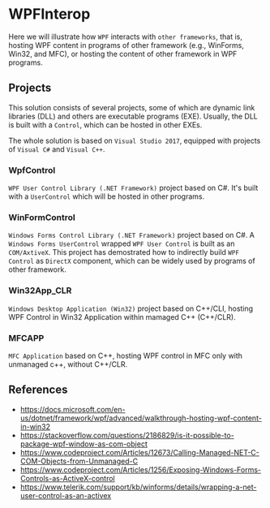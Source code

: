 # WPFInterop
Here we will illustrate how `WPF` interacts with `other frameworks`, that is, hosting WPF content in programs of other framework (e.g., WinForms, Win32, and MFC), or hosting the content of other framework in WPF programs.


## Projects
This solution consists of several projects, some of which are dynamic link libraries (DLL) and others are executable programs (EXE). Usually, the DLL is built with a `Control`, which can be hosted in other EXEs.  

The whole solution is based on `Visual Studio 2017`, equipped with projects of `Visual C#` and `Visual C++`.

### WpfControl  
`WPF User Control Library (.NET Framework)` project based on C#. It's built with a `UserControl` which will be hosted in other programs.

### WinFormControl  
`Windows Forms Control Library (.NET Framework)` project based on C#. A `Windows Forms UserControl` wrapped `WPF User Control` is built as an `COM/AxtiveX`. This project has demostrated how to indirectly build `WPF Control` as `DirectX` component, which can be widely used by programs of other framework.

### Win32App_CLR  
`Windows Desktop Application (Win32)` project based on C++/CLI, hosting WPF Control in Win32 Application within mamaged C++ (C++/CLR).

### MFCAPP  
`MFC Application` based on C++, hosting WPF control in MFC only with unmanaged c++, without C++/CLR.


## References
- https://docs.microsoft.com/en-us/dotnet/framework/wpf/advanced/walkthrough-hosting-wpf-content-in-win32
- https://stackoverflow.com/questions/2186829/is-it-possible-to-package-wpf-window-as-com-object
- https://www.codeproject.com/Articles/12673/Calling-Managed-NET-C-COM-Objects-from-Unmanaged-C
- https://www.codeproject.com/Articles/1256/Exposing-Windows-Forms-Controls-as-ActiveX-control
- https://www.telerik.com/support/kb/winforms/details/wrapping-a-net-user-control-as-an-activex
